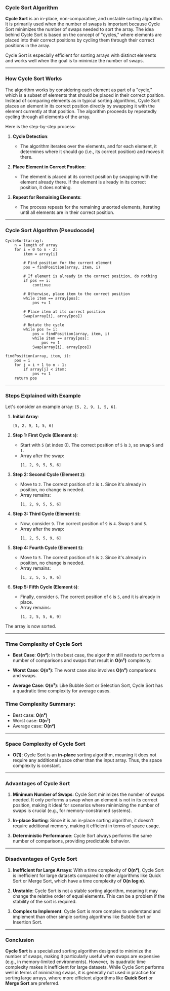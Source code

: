 ### **Cycle Sort Algorithm**

**Cycle Sort** is an in-place, non-comparative, and unstable sorting algorithm. It is primarily used when the number of swaps is important because Cycle Sort minimizes the number of swaps needed to sort the array. The idea behind Cycle Sort is based on the concept of "cycles," where elements are placed into their correct positions by cycling them through their correct positions in the array.

Cycle Sort is especially efficient for sorting arrays with distinct elements and works well when the goal is to minimize the number of swaps.

---

### **How Cycle Sort Works**

The algorithm works by considering each element as part of a "cycle," which is a subset of elements that should be placed in their correct position. Instead of comparing elements as in typical sorting algorithms, Cycle Sort places an element in its correct position directly by swapping it with the element currently at that position. The algorithm proceeds by repeatedly cycling through all elements of the array.

Here is the step-by-step process:

1. **Cycle Detection**:
   - The algorithm iterates over the elements, and for each element, it determines where it should go (i.e., its correct position) and moves it there.
   
2. **Place Element in Correct Position**:
   - The element is placed at its correct position by swapping with the element already there. If the element is already in its correct position, it does nothing.

3. **Repeat for Remaining Elements**:
   - The process repeats for the remaining unsorted elements, iterating until all elements are in their correct position.

---

### **Cycle Sort Algorithm (Pseudocode)**

```text
CycleSort(array):
    n = length of array
    for i = 0 to n - 2:
        item = array[i]
        
        # Find position for the current element
        pos = findPosition(array, item, i)
        
        # If element is already in the correct position, do nothing
        if pos == i:
            continue
        
        # Otherwise, place item to the correct position
        while item == array[pos]:
            pos += 1
        
        # Place item at its correct position
        Swap(array[i], array[pos])
        
        # Rotate the cycle
        while pos != i:
            pos = findPosition(array, item, i)
            while item == array[pos]:
                pos += 1
            Swap(array[i], array[pos])

findPosition(array, item, i):
    pos = i
    for j = i + 1 to n - 1:
        if array[j] < item:
            pos += 1
    return pos
```

---

### **Steps Explained with Example**

Let's consider an example array: `[5, 2, 9, 1, 5, 6]`.

1. **Initial Array**:  
   ```
   [5, 2, 9, 1, 5, 6]
   ```

2. **Step 1: First Cycle (Element `5`)**:
   - Start with `5` (at index 0). The correct position of `5` is `3`, so swap `5` and `1`.
   - Array after the swap:  
     ```
     [1, 2, 9, 5, 5, 6]
     ```

3. **Step 2: Second Cycle (Element `2`)**:
   - Move to `2`. The correct position of `2` is `1`. Since it's already in position, no change is needed.
   - Array remains:  
     ```
     [1, 2, 9, 5, 5, 6]
     ```

4. **Step 3: Third Cycle (Element `9`)**:
   - Now, consider `9`. The correct position of `9` is `4`. Swap `9` and `5`.
   - Array after the swap:  
     ```
     [1, 2, 5, 5, 9, 6]
     ```

5. **Step 4: Fourth Cycle (Element `5`)**:
   - Move to `5`. The correct position of `5` is `2`. Since it's already in position, no change is needed.
   - Array remains:  
     ```
     [1, 2, 5, 5, 9, 6]
     ```

6. **Step 5: Fifth Cycle (Element `6`)**:
   - Finally, consider `6`. The correct position of `6` is `5`, and it is already in place.
   - Array remains:  
     ```
     [1, 2, 5, 5, 6, 9]
     ```

The array is now sorted.

---

### **Time Complexity of Cycle Sort**

- **Best Case**: **O(n²)**: In the best case, the algorithm still needs to perform a number of comparisons and swaps that result in **O(n²)** complexity.
  
- **Worst Case**: **O(n²)**: The worst case also involves **O(n²)** comparisons and swaps.
  
- **Average Case**: **O(n²)**: Like Bubble Sort or Selection Sort, Cycle Sort has a quadratic time complexity for average cases.

### **Time Complexity Summary**:
   - Best case: **O(n²)**
   - Worst case: **O(n²)**
   - Average case: **O(n²)**

---

### **Space Complexity of Cycle Sort**

- **O(1)**: Cycle Sort is an **in-place** sorting algorithm, meaning it does not require any additional space other than the input array. Thus, the space complexity is constant.

---

### **Advantages of Cycle Sort**

1. **Minimum Number of Swaps**: Cycle Sort minimizes the number of swaps needed. It only performs a swap when an element is not in its correct position, making it ideal for scenarios where minimizing the number of swaps is crucial (e.g., for memory-constrained systems).
   
2. **In-place Sorting**: Since it is an in-place sorting algorithm, it doesn't require additional memory, making it efficient in terms of space usage.

3. **Deterministic Performance**: Cycle Sort always performs the same number of comparisons, providing predictable behavior.

---

### **Disadvantages of Cycle Sort**

1. **Inefficient for Large Arrays**: With a time complexity of **O(n²)**, Cycle Sort is inefficient for large datasets compared to other algorithms like Quick Sort or Merge Sort, which have a time complexity of **O(n log n)**.

2. **Unstable**: Cycle Sort is not a stable sorting algorithm, meaning it may change the relative order of equal elements. This can be a problem if the stability of the sort is required.

3. **Complex to Implement**: Cycle Sort is more complex to understand and implement than other simple sorting algorithms like Bubble Sort or Insertion Sort.

---

### **Conclusion**

**Cycle Sort** is a specialized sorting algorithm designed to minimize the number of swaps, making it particularly useful when swaps are expensive (e.g., in memory-limited environments). However, its quadratic time complexity makes it inefficient for large datasets. While Cycle Sort performs well in terms of minimizing swaps, it is generally not used in practice for sorting large arrays, where more efficient algorithms like **Quick Sort** or **Merge Sort** are preferred.
